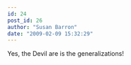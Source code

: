 ```yaml
---
id: 24
post_id: 26
author: "Susan Barron"
date: "2009-02-09 15:32:29"
---
```

Yes, the Devil are is the generalizations!
